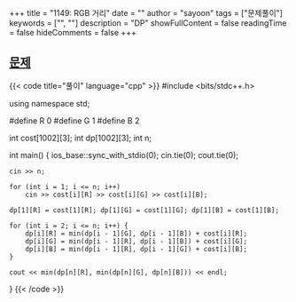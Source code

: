 +++
title = "1149: RGB 거리"
date = ""
author = "sayoon"
tags = ["문제풀이"]
keywords = ["", ""]
description = "DP"
showFullContent = false
readingTime = false
hideComments = false
+++

## [문제](https://www.acmicpc.net/problem/1149)

{{< code title="풀이" language="cpp" >}}
#include <bits/stdc++.h>

using namespace std;

#define R 0
#define G 1
#define B 2

int cost[1002][3];
int dp[1002][3];
int n;

int main() {
ios_base::sync_with_stdio(0);
cin.tie(0);
cout.tie(0);

    cin >> n;

    for (int i = 1; i <= n; i++)
    	cin >> cost[i][R] >> cost[i][G] >> cost[i][B];

    dp[1][R] = cost[1][R]; dp[1][G] = cost[1][G]; dp[1][B] = cost[1][B];

    for (int i = 2; i <= n; i++) {
    	dp[i][R] = min(dp[i - 1][G], dp[i - 1][B]) + cost[i][R];
    	dp[i][G] = min(dp[i - 1][R], dp[i - 1][B]) + cost[i][G];
    	dp[i][B] = min(dp[i - 1][R], dp[i - 1][G]) + cost[i][B];
    }

    cout << min(dp[n][R], min(dp[n][G], dp[n][B])) << endl;

}
{{< /code >}}
